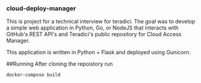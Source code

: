 ### cloud-deploy-manager
This is project for a technical interview for teradici. The goal was to develop a simple web application in Python, Go, or NodeJS that interacts with GitHub's REST API's and Teradici's public repository for Cloud Access
Manager.

This application is written in Python + Flask and deployed using Gunicorn.

##Running
After cloning the repoistory run
```
docker-compose build
```
